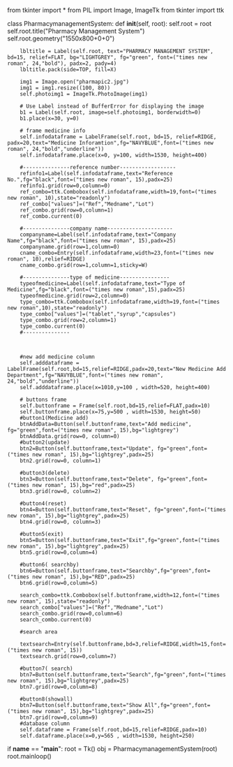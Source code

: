 from tkinter import *
from PIL import Image, ImageTk
from tkinter import ttk

class PharmacymanagementSystem:
    def __init__(self, root):
        self.root = root
        self.root.title("Pharmacy Management System")
        self.root.geometry("1550x800+0+0")

        lbltitle = Label(self.root, text="PHARMACY MANAGEMENT SYSTEM", bd=15, relief=FLAT, bg="LIGHTGREY", fg="green", font=("times new roman", 24,"bold"), padx=2, pady=4)
        lbltitle.pack(side=TOP, fill=X)

        img1 = Image.open("pharmapic2.jpg")
        img1 = img1.resize((100, 80))
        self.photoimg1 = ImageTk.PhotoImage(img1)
        
        # Use Label instead of BufferError for displaying the image
        b1 = Label(self.root, image=self.photoimg1, borderwidth=0)
        b1.place(x=30, y=0)
        
        # frame medicine info
        self.infodataframe = LabelFrame(self.root, bd=15, relief=RIDGE, padx=20,text="Medicine Inforamtion",fg="NAVYBLUE",font=("times new roman", 24,"bold","underline"))
        self.infodataframe.place(x=0, y=100, width=1530, height=400)
        
        #---------------reference number------------------
        refinfo1=Label(self.infodataframe,text="Reference No.",fg="black",font=("times new roman", 15),padx=25)
        refinfo1.grid(row=0,column=0)
        ref_combo=ttk.Combobox(self.infodataframe,width=19,font=("times new roman", 10),state="readonly")
        ref_combo["values"]=("Ref","Medname","Lot")
        ref_combo.grid(row=0,column=1)
        ref_combo.current(0)

        #---------------company name---------------------
        companyname=Label(self.infodataframe,text="Company Name",fg="black",font=("times new roman", 15),padx=25)
        companyname.grid(row=1,column=0)
        cname_combo=Entry(self.infodataframe,width=23,font=("times new roman", 10),relief=RIDGE)
        cname_combo.grid(row=1,column=1,sticky=W)

        #---------------type of medicine----------------
        typeofmedicine=Label(self.infodataframe,text="Type of Medicine",fg="black",font=("times new roman",15),padx=25)
        typeofmedicine.grid(row=2,column=0)
        type_combo=ttk.Combobox(self.infodataframe,width=19,font=("times new roman",10),state="readonly")
        type_combo["values"]=("tablet","syrup","capsules")
        type_combo.grid(row=2,column=1)
        type_combo.current(0)
        #---------------



        #new add medicine column
        self.adddataframe = LabelFrame(self.root,bd=15,relief=RIDGE,padx=20,text="New Medicine Add Department",fg="NAVYBLUE",font=("times new roman", 24,"bold","underline"))
        self.adddataframe.place(x=1010,y=100 , width=520, height=400)

        # buttons frame
        self.buttonframe = Frame(self.root,bd=15,relief=FLAT,padx=10)
        self.buttonframe.place(x=75,y=500 , width=1530, height=50)
        #button1(Medicine add)
        btnAddData=Button(self.buttonframe,text="Add medicine", fg="green",font=("times new roman", 15),bg="lightgrey")
        btnAddData.grid(row=0, column=0)
        #button2(update)
        btn2=Button(self.buttonframe,text="Update", fg="green",font=("times new roman", 15),bg="lightgrey",padx=25)
        btn2.grid(row=0, column=1)

        #button3(delete)
        btn3=Button(self.buttonframe,text="Delete", fg="green",font=("times new roman", 15),bg="red",padx=25)
        btn3.grid(row=0, column=2)

        #button4(reset)
        btn4=Button(self.buttonframe,text="Reset", fg="green",font=("times new roman", 15),bg="lightgrey",padx=25)
        btn4.grid(row=0, column=3)

        #button5(exit)
        btn5=Button(self.buttonframe,text="Exit",fg="green",font=("times new roman", 15),bg="lightgrey",padx=25)
        btn5.grid(row=0,column=4)

        #button6( searchby)
        btn6=Button(self.buttonframe,text="Searchby",fg="green",font=("times new roman", 15),bg="RED",padx=25)
        btn6.grid(row=0,column=5)

        search_combo=ttk.Combobox(self.buttonframe,width=12,font=("times new roman", 15),state="readonly")
        search_combo["values"]=("Ref","Medname","Lot")
        search_combo.grid(row=0,column=6)
        search_combo.current(0)

        #search area 

        textsearch=Entry(self.buttonframe,bd=3,relief=RIDGE,width=15,font=("times new roman", 15))
        textsearch.grid(row=0,column=7)

        #button7( search)
        btn7=Button(self.buttonframe,text="Search",fg="green",font=("times new roman", 15),bg="lightgrey",padx=25)
        btn7.grid(row=0,column=8)

        #button8(showall)
        btn7=Button(self.buttonframe,text="Show All",fg="green",font=("times new roman", 15),bg="lightgrey",padx=25)
        btn7.grid(row=0,column=9)
        #database column
        self.dataframe = Frame(self.root,bd=15,relief=RIDGE,padx=10)
        self.dataframe.place(x=0,y=565 , width=1530, height=250)

if __name__ == "__main__":
    root = Tk()
    obj = PharmacymanagementSystem(root)
    root.mainloop()
